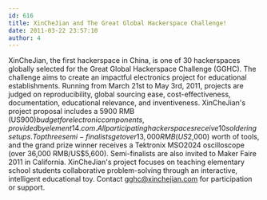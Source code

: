 ```yaml
---
id: 616
title: XinCheJian and The Great Global Hackerspace Challenge!
date: 2011-03-22 23:57:10
author: 4
---
```


XinCheJian, the first hackerspace in China, is one of 30 hackerspaces globally selected for the Great Global Hackerspace Challenge (GGHC).  The challenge aims to create an impactful electronics project for educational establishments.  Running from March 21st to May 3rd, 2011, projects are judged on reproducibility, global sourcing ease, cost-effectiveness, documentation, educational relevance, and inventiveness.  XinCheJian's project proposal includes a 5900 RMB (US$900) budget for electronic components, provided by element14.com.  All participating hackerspaces receive 10 soldering setups. Top three semi-finalists get over 13,000 RMB (US$2,000) worth of tools, and the grand prize winner receives a Tektronix MSO2024 oscilloscope (over 36,000 RMB/US$5,600). Semi-finalists are also invited to Maker Faire 2011 in California.  XinCheJian's project focuses on teaching elementary school students collaborative problem-solving through an interactive, intelligent educational toy.  Contact gghc@xinchejian.com for participation or support.